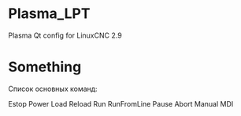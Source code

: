 # Plasma_LPT
Plasma Qt config for LinuxCNC 2.9

# Something
Список основных команд:

Estop
Power
Load
Reload
Run
RunFromLine
Pause
Abort
Manual
MDI

